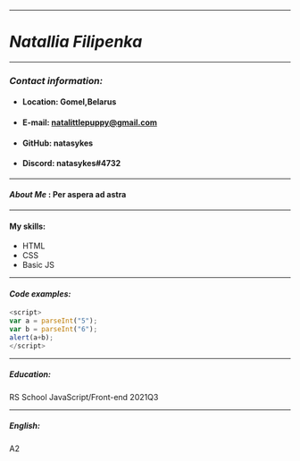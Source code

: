 ___
# *Natallia Filipenka*
___

### *Contact information:*
* #### Location: Gomel,Belarus
* #### E-mail: natalittlepuppy@gmail.com
* ####  GitHub: natasykes 
* #### Discord: natasykes#4732 
___

#### *About Me* : Per aspera ad astra

___

#### My skills:
* HTML
* CSS
* Basic JS

___

#### *Code examples:*
 ```javascript <meta charset="utf-8">
<script>
var a = parseInt("5");
var b = parseInt("6");
alert(a+b);
</script>
 ```

____

##### *Education:* 
RS School JavaScript/Front-end 2021Q3
___

##### English:
A2

